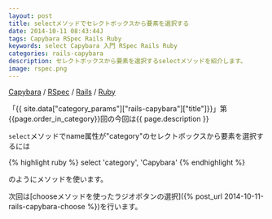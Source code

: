 ```yaml
---
layout: post
title: selectメソッドでセレクトボックスから要素を選択する
date: 2014-10-11 08:43:44J
tags: Capybara RSpec Rails Ruby
keywords: select Capybara 入門 RSpec Rails Ruby
categories: rails-capybara
description: セレクトボックスから要素を選択するselectメソッドを紹介します。
image: rspec.png
---
```

[Capybara](/tags/capybara/) / [RSpec](/tags/rspec/) / [Rails](/tags/rails/) / [Ruby](/tags/ruby/)

「{{ site.data["category_params"]["rails-capybara"]["title"]}}」第{{page.order_in_category}}回の今回は{{ page.description }}

`select`メソッドでname属性が"category"のセレクトボックスから要素を選択するには

{% highlight ruby %}
select 'category', 'Capybara'
{% endhighlight %}

のようにメソッドを使います。

次回は[chooseメソッドを使ったラジオボタンの選択]({% post_url 2014-10-11-rails-capybara-choose %})を行います。
